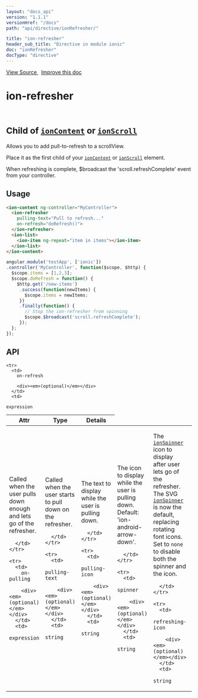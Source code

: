 ```yaml
---
layout: "docs_api"
version: "1.1.1"
versionHref: "/docs"
path: "api/directive/ionRefresher/"

title: "ion-refresher"
header_sub_title: "Directive in module ionic"
doc: "ionRefresher"
docType: "directive"
---
```


<div class="improve-docs">
  <a href='http://github.com/driftyco/ionic/tree/master/js/angular/directive/refresher.js#L2'>
    View Source
  </a>
  &nbsp;
  <a href='http://github.com/driftyco/ionic/edit/master/js/angular/directive/refresher.js#L2'>
    Improve this doc
  </a>
</div>




<h1 class="api-title">

  ion-refresher


<br />
<small>
  Child of <a href="/docs/api/directive/ionContent/"><code>ionContent</code></a> or <a href="/docs/api/directive/ionScroll/"><code>ionScroll</code></a>
</small>


</h1>





Allows you to add pull-to-refresh to a scrollView.

Place it as the first child of your <a href="/docs/api/directive/ionContent/"><code>ionContent</code></a> or
<a href="/docs/api/directive/ionScroll/"><code>ionScroll</code></a> element.

When refreshing is complete, $broadcast the 'scroll.refreshComplete' event
from your controller.








  
<h2 id="usage">Usage</h2>
  
```html
<ion-content ng-controller="MyController">
  <ion-refresher
    pulling-text="Pull to refresh..."
    on-refresh="doRefresh()">
  </ion-refresher>
  <ion-list>
    <ion-item ng-repeat="item in items"></ion-item>
  </ion-list>
</ion-content>
```
```js
angular.module('testApp', ['ionic'])
.controller('MyController', function($scope, $http) {
  $scope.items = [1,2,3];
  $scope.doRefresh = function() {
    $http.get('/new-items')
     .success(function(newItems) {
       $scope.items = newItems;
     })
     .finally(function() {
       // Stop the ion-refresher from spinning
       $scope.$broadcast('scroll.refreshComplete');
     });
  };
});
```
  
  
<h2 id="api" style="clear:both;">API</h2>

<table class="table" style="margin:0;">
  <thead>
    <tr>
      <th>Attr</th>
      <th>Type</th>
      <th>Details</th>
    </tr>
  </thead>
  <tbody>
    
    <tr>
      <td>
        on-refresh
        
        <div><em>(optional)</em></div>
      </td>
      <td>
        
  <code>expression</code>
      </td>
      <td>
        <p>Called when the user pulls down enough and lets go
of the refresher.</p>

        
      </td>
    </tr>
    
    <tr>
      <td>
        on-pulling
        
        <div><em>(optional)</em></div>
      </td>
      <td>
        
  <code>expression</code>
      </td>
      <td>
        <p>Called when the user starts to pull down
on the refresher.</p>

        
      </td>
    </tr>
    
    <tr>
      <td>
        pulling-text
        
        <div><em>(optional)</em></div>
      </td>
      <td>
        
  <code>string</code>
      </td>
      <td>
        <p>The text to display while the user is pulling down.</p>

        
      </td>
    </tr>
    
    <tr>
      <td>
        pulling-icon
        
        <div><em>(optional)</em></div>
      </td>
      <td>
        
  <code>string</code>
      </td>
      <td>
        <p>The icon to display while the user is pulling down.
Default: &#39;ion-android-arrow-down&#39;.</p>

        
      </td>
    </tr>
    
    <tr>
      <td>
        spinner
        
        <div><em>(optional)</em></div>
      </td>
      <td>
        
  <code>string</code>
      </td>
      <td>
        <p>The <a href="/docs/api/directive/ionSpinner/"><code>ionSpinner</code></a> icon to display
after user lets go of the refresher. The SVG <a href="/docs/api/directive/ionSpinner/"><code>ionSpinner</code></a>
is now the default, replacing rotating font icons. Set to <code>none</code> to disable both the
spinner and the icon.</p>

        
      </td>
    </tr>
    
    <tr>
      <td>
        refreshing-icon
        
        <div><em>(optional)</em></div>
      </td>
      <td>
        
  <code>string</code>
      </td>
      <td>
        <p>The font icon to display after user lets go of the
refresher. This is depreicated in favor of the SVG <a href="/docs/api/directive/ionSpinner/"><code>ionSpinner</code></a>.</p>

        
      </td>
    </tr>
    
    <tr>
      <td>
        disable-pulling-rotation
        
        <div><em>(optional)</em></div>
      </td>
      <td>
        
  <code>boolean</code>
      </td>
      <td>
        <p>Disables the rotation animation of the pulling
icon when it reaches its activated threshold. To be used with a custom <code>pulling-icon</code>.</p>

        
      </td>
    </tr>
    
  </tbody>
</table>

  

  





